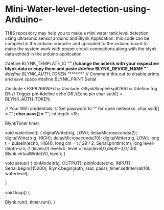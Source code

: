 # Mini-Water-level-detection-using-Arduino-
THIS  repository may help you to make a mini water tank level detection using ultrasonic sensor,arduino and  Blynk Application. this code can be compiled in the arduino compiler and uploaded to the arduino board to make the system work with proper circuit connections along with the blynk data editted in the arduino application.




#define BLYNK_TEMPLATE_ID "******" //change the asterik with your respective blynk data or copy them and paste
#define BLYNK_DEVICE_NAME "*******"
#define BLYNK_AUTH_TOKEN "*******"
// Comment this out to disable prints and save space
#define BLYNK_PRINT Serial


#include <ESP8266WiFi.h>
#include <BlynkSimpleEsp8266.h>
#define trig D5   // Trigger pin
#define echo D6   //Echo pin
char auth[] = BLYNK_AUTH_TOKEN;

// Your WiFi credentials.
// Set password to "" for open networks.
char ssid[] = "____";
char pass[] = "____";
int depth =15;

BlynkTimer timer;
 
void waterlevel()
{
  digitalWrite(trig, LOW);
  delayMicroseconds(2);
  digitalWrite(trig, HIGH);
  delayMicroseconds(10);
  digitalWrite(trig, LOW);
  long t = pulseIn(echo, HIGH);
  long cm = t / 29 / 2;
  Serial.println(cm);
  long level= depth-cm;
  if (level<0)
  level=0;
  level = map(level,0,depth-3,0,100);
  Blynk.virtualWrite(V0, level);
}

 
void setup()
{
  pinMode(trig, OUTPUT);
  pinMode(echo, INPUT);
  Serial.begin(115200);
  Blynk.begin(auth, ssid, pass);
  timer.setInterval(10L, waterlevel);
 
}

void loop()
{
 
  Blynk.run();
  timer.run();
  }
